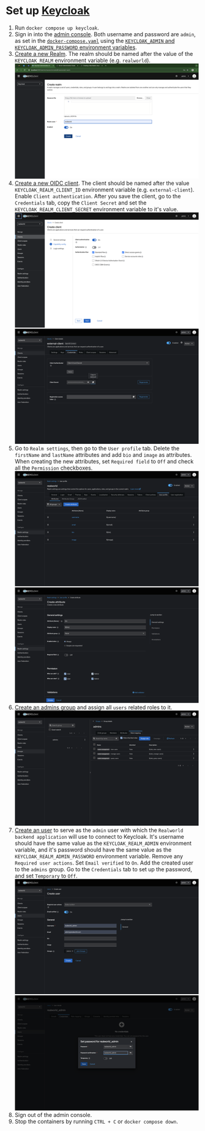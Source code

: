 # Set up [Keycloak](https://www.keycloak.org/)

1. Run `docker compose up keycloak`.
1. Sign in into the [admin console](http://localhost:8081). Both username and password are `admin`, as set in the [`docker-compose.yaml`](../../docker-compose.yaml) using the [`KEYCLOAK_ADMIN` and `KEYCLOAK_ADMIN_PASSWORD` environment variables](https://www.keycloak.org/server/configuration#_creating_the_initial_admin_user).
1. [Create a new Realm](https://www.keycloak.org/docs/latest/server_admin/#proc-creating-a-realm_server_administration_guide). The realm should be named after the value of the `KEYCLOAK_REALM` environment variable (e.g. `realworld`).
   ![Create Realm](1-create-realm.png)
1. [Create a new OIDC client](https://wjw465150.gitbooks.io/keycloak-documentation/content/server_admin/topics/clients/client-oidc.html). The client should be named after the value `KEYCLOAK_REALM_CLIENT_ID` environment variable (e.g. `external-client`). Enable `Client authentication`. After you save the client, go to the `Credentials` tab, copy the `Client Secret` and set the `KEYCLOAK_REALM_CLIENT_SECRET` environment variable to it's value.
   ![Create Client - Enable Client Authentication](2-create-client-enable-client-authentication.png)
   ![Create Client - Enable Client Authentication](3-create-client-copy-client-secret.png)
1. Go to `Realm settings`, then go to the `User profile` tab. Delete the `firstName` and `lastName` attributes and add `bio` and `image` as attributes. When creating the new attributes, set `Required field` to `Off` and check all the `Permission` checkboxes.
   ![Create User Profile Attributes - Tab](4-create-user-profile-attributes-tab.png)
   ![Create User Profile Attributes - Create Attribute](5-create-user-profile-attributes-create-attribute.png)
1. [Create an admins group](https://www.keycloak.org/docs/latest/server_admin/#proc-managing-groups_server_administration_guide) and assign all `users` related roles to it.
   ![Create Admins Group](6-create-admins-group.png)
1. [Create an user](https://www.keycloak.org/docs/latest/server_admin/#proc-creating-user_server_administration_guide) to serve as the `admin` user with which the `Realworld backend application` will use to connect to Keycloak. It's username should have the same value as the `KEYCLOAK_REALM_ADMIN` environment variable, and it's password should have the same value as the `KEYCLOAK_REALM_ADMIN_PASSWORD` environment variable. Remove any `Required user actions`. Set `Email verified` to `On`. Add the created user to the `admins` group. Go to the `Credentials` tab to set up the password, and set `Temporary` to `Off`.
   ![Create Admin User](7-create-admin-user.png)
   ![Create Admin User - Set Password](8-create-admin-user-set-password.png)
1. Sign out of the admin console.
1. Stop the containers by running `CTRL + C` or `docker compose down`.
